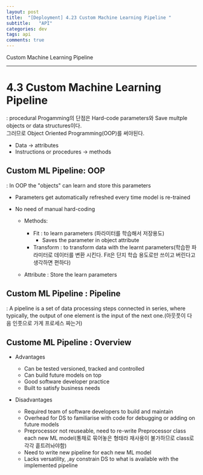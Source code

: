 ```yaml
---
layout: post
title:  "[Deployment] 4.23 Custom Machine Learning Pipeline "
subtitle:   "API"
categories: dev
tags: api
comments: true
---
```


Custom Machine Learning Pipeline

---

# 4.3 Custom Machine Learning Pipeline
: procedural Progamming의 단점은 Hard-code parameters와 Save multple objects or data structures이다.  
그러므로 Object Oriented Programming(OOP)를 써야된다.

- Data -> attributes
- Instructions or procedures -> methods


## Custom ML Pipeline: OOP
: In OOP the "objects" can learn and store this parameters

- Parameters get automatically refreshed every time model is re-trained
- No need of manual hard-coding

    - Methods:
        - Fit : to learn parameters (파라미터를 학습해서 저장용도)
            - Saves the parameter in object attribute
        - Transform : to transform data with the learnt parameters(학습한 파라미터로 데이터를 변환 시킨다. Fit은 단지 학습 용도로만 쓰이고 버린다고 생각하면 편하다)
    
    - Attribute : Store the learn parameters

## Custom ML Pipeline : Pipeline
: A pipeline is a set of data processing steps connected in series, where typically, the output of one element is the input of the next one.(아웃풋이 다음 인풋으로 가게 프로세스 짜는거)

## Custome ML Pipeline : Overview

- Advantages
    - Can be tested versioned, tracked and controlled
    - Can build future models on top
    - Good software developer practice
    - Built to satisfy business needs

- Disadvantages
    - Required team of software developers to build and maintain
    - Overhead for DS to familiarise with code for debugging or adding on future models
    - Preprocessor not reuseable, need to re-write Preprocessor class each new ML model(통채로 묶어놓은 형태라 재사용이 불가하므로 class로 각각 흩트려놔야함)
    - Need to write new pipeline for each new ML model
    - Lacks versatility, ,ay constrain DS to what is available with the implemented pipeline
